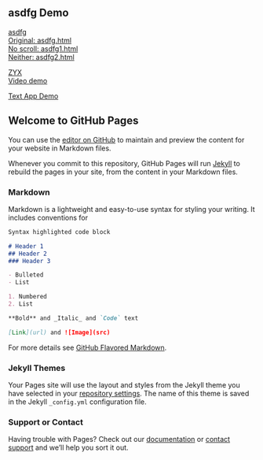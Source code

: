 ## asdfg Demo

[asdfg](http://asdfg.jodi.org/)  
[Original: asdfg.html](https://sofia819.github.io/asdfg.html)  
[No scroll: asdfg1.html](https://sofia819.github.io/asdfg%201.html)  
[Neither: asdfg2.html](https://sofia819.github.io/asdfg%202.html)  
  
[ZYX](http://zyx-app.com/)  
[Video demo](https://vimeo.com/52535827)  
  
[Text App Demo](https://drive.google.com/file/d/1H8T1ZNAbGqA_nq3QFLpTWpQZp0W5MK5K/view?usp=sharing)

## Welcome to GitHub Pages

You can use the [editor on GitHub](https://github.com/sofia819/sofia819.github.io/edit/master/index.md) to maintain and preview the content for your website in Markdown files.

Whenever you commit to this repository, GitHub Pages will run [Jekyll](https://jekyllrb.com/) to rebuild the pages in your site, from the content in your Markdown files.

### Markdown

Markdown is a lightweight and easy-to-use syntax for styling your writing. It includes conventions for

```markdown
Syntax highlighted code block

# Header 1
## Header 2
### Header 3

- Bulleted
- List

1. Numbered
2. List

**Bold** and _Italic_ and `Code` text

[Link](url) and ![Image](src)
```

For more details see [GitHub Flavored Markdown](https://guides.github.com/features/mastering-markdown/).

### Jekyll Themes

Your Pages site will use the layout and styles from the Jekyll theme you have selected in your [repository settings](https://github.com/sofia819/sofia819.github.io/settings). The name of this theme is saved in the Jekyll `_config.yml` configuration file.

### Support or Contact

Having trouble with Pages? Check out our [documentation](https://help.github.com/categories/github-pages-basics/) or [contact support](https://github.com/contact) and we’ll help you sort it out.
